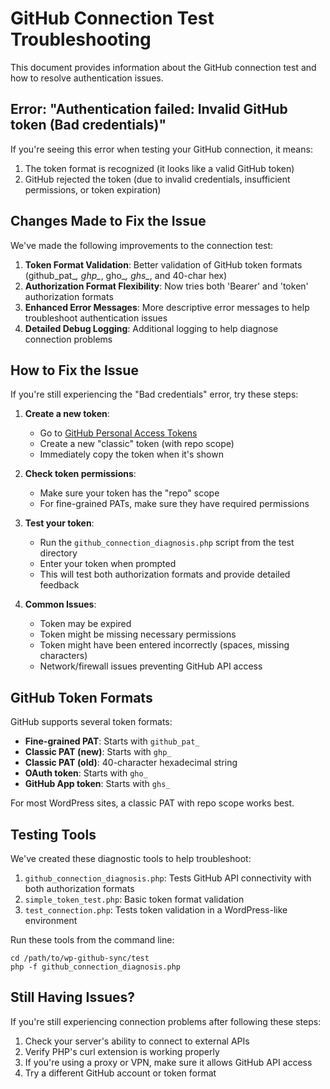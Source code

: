 # GitHub Connection Test Troubleshooting

This document provides information about the GitHub connection test and how to resolve authentication issues.

## Error: "Authentication failed: Invalid GitHub token (Bad credentials)"

If you're seeing this error when testing your GitHub connection, it means:

1. The token format is recognized (it looks like a valid GitHub token)
2. GitHub rejected the token (due to invalid credentials, insufficient permissions, or token expiration)

## Changes Made to Fix the Issue

We've made the following improvements to the connection test:

1. **Token Format Validation**: Better validation of GitHub token formats (github_pat_*, ghp_*, gho_*, ghs_*, and 40-char hex)
2. **Authorization Format Flexibility**: Now tries both 'Bearer' and 'token' authorization formats
3. **Enhanced Error Messages**: More descriptive error messages to help troubleshoot authentication issues
4. **Detailed Debug Logging**: Additional logging to help diagnose connection problems

## How to Fix the Issue

If you're still experiencing the "Bad credentials" error, try these steps:

1. **Create a new token**: 
   - Go to [GitHub Personal Access Tokens](https://github.com/settings/tokens)
   - Create a new "classic" token (with repo scope)
   - Immediately copy the token when it's shown

2. **Check token permissions**:
   - Make sure your token has the "repo" scope
   - For fine-grained PATs, make sure they have required permissions

3. **Test your token**:
   - Run the `github_connection_diagnosis.php` script from the test directory
   - Enter your token when prompted
   - This will test both authorization formats and provide detailed feedback

4. **Common Issues**:
   - Token may be expired
   - Token might be missing necessary permissions
   - Token might have been entered incorrectly (spaces, missing characters)
   - Network/firewall issues preventing GitHub API access

## GitHub Token Formats

GitHub supports several token formats:
- **Fine-grained PAT**: Starts with `github_pat_`
- **Classic PAT (new)**: Starts with `ghp_`
- **Classic PAT (old)**: 40-character hexadecimal string
- **OAuth token**: Starts with `gho_`
- **GitHub App token**: Starts with `ghs_`

For most WordPress sites, a classic PAT with repo scope works best.

## Testing Tools

We've created these diagnostic tools to help troubleshoot:

1. `github_connection_diagnosis.php`: Tests GitHub API connectivity with both authorization formats
2. `simple_token_test.php`: Basic token format validation
3. `test_connection.php`: Tests token validation in a WordPress-like environment

Run these tools from the command line:
```
cd /path/to/wp-github-sync/test
php -f github_connection_diagnosis.php
```

## Still Having Issues?

If you're still experiencing connection problems after following these steps:

1. Check your server's ability to connect to external APIs
2. Verify PHP's curl extension is working properly
3. If you're using a proxy or VPN, make sure it allows GitHub API access
4. Try a different GitHub account or token format